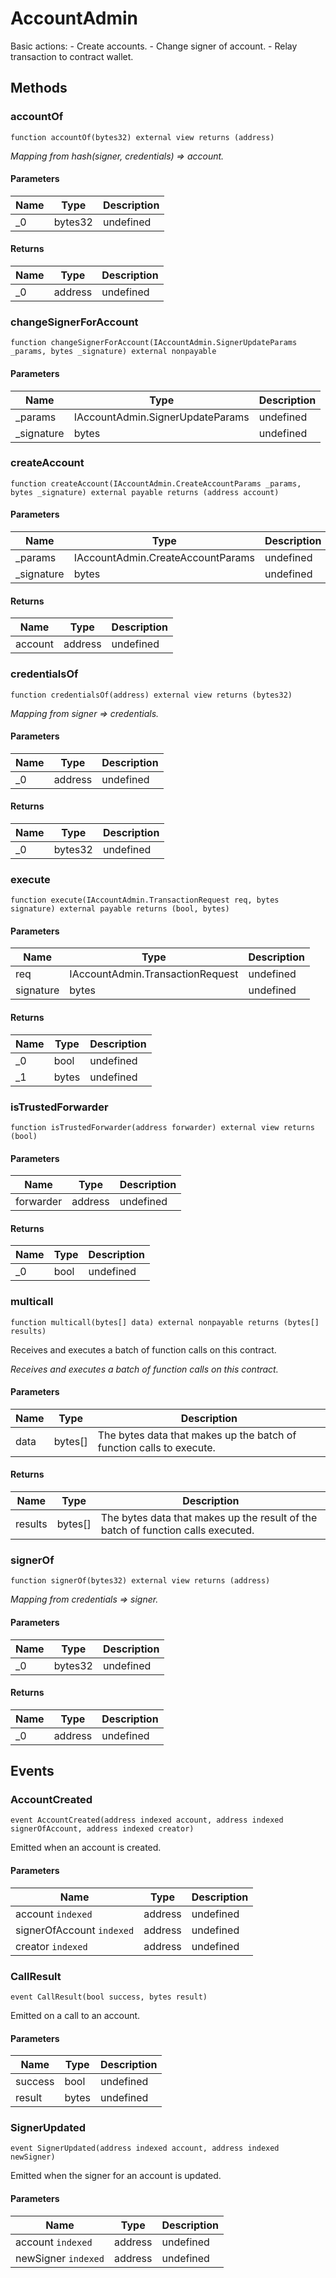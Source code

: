 # AccountAdmin





Basic actions:      - Create accounts.      - Change signer of account.      - Relay transaction to contract wallet.



## Methods

### accountOf

```solidity
function accountOf(bytes32) external view returns (address)
```



*Mapping from hash(signer, credentials) =&gt; account.*

#### Parameters

| Name | Type | Description |
|---|---|---|
| _0 | bytes32 | undefined |

#### Returns

| Name | Type | Description |
|---|---|---|
| _0 | address | undefined |

### changeSignerForAccount

```solidity
function changeSignerForAccount(IAccountAdmin.SignerUpdateParams _params, bytes _signature) external nonpayable
```





#### Parameters

| Name | Type | Description |
|---|---|---|
| _params | IAccountAdmin.SignerUpdateParams | undefined |
| _signature | bytes | undefined |

### createAccount

```solidity
function createAccount(IAccountAdmin.CreateAccountParams _params, bytes _signature) external payable returns (address account)
```





#### Parameters

| Name | Type | Description |
|---|---|---|
| _params | IAccountAdmin.CreateAccountParams | undefined |
| _signature | bytes | undefined |

#### Returns

| Name | Type | Description |
|---|---|---|
| account | address | undefined |

### credentialsOf

```solidity
function credentialsOf(address) external view returns (bytes32)
```



*Mapping from signer =&gt; credentials.*

#### Parameters

| Name | Type | Description |
|---|---|---|
| _0 | address | undefined |

#### Returns

| Name | Type | Description |
|---|---|---|
| _0 | bytes32 | undefined |

### execute

```solidity
function execute(IAccountAdmin.TransactionRequest req, bytes signature) external payable returns (bool, bytes)
```





#### Parameters

| Name | Type | Description |
|---|---|---|
| req | IAccountAdmin.TransactionRequest | undefined |
| signature | bytes | undefined |

#### Returns

| Name | Type | Description |
|---|---|---|
| _0 | bool | undefined |
| _1 | bytes | undefined |

### isTrustedForwarder

```solidity
function isTrustedForwarder(address forwarder) external view returns (bool)
```





#### Parameters

| Name | Type | Description |
|---|---|---|
| forwarder | address | undefined |

#### Returns

| Name | Type | Description |
|---|---|---|
| _0 | bool | undefined |

### multicall

```solidity
function multicall(bytes[] data) external nonpayable returns (bytes[] results)
```

Receives and executes a batch of function calls on this contract.

*Receives and executes a batch of function calls on this contract.*

#### Parameters

| Name | Type | Description |
|---|---|---|
| data | bytes[] | The bytes data that makes up the batch of function calls to execute. |

#### Returns

| Name | Type | Description |
|---|---|---|
| results | bytes[] | The bytes data that makes up the result of the batch of function calls executed. |

### signerOf

```solidity
function signerOf(bytes32) external view returns (address)
```



*Mapping from credentials =&gt; signer.*

#### Parameters

| Name | Type | Description |
|---|---|---|
| _0 | bytes32 | undefined |

#### Returns

| Name | Type | Description |
|---|---|---|
| _0 | address | undefined |



## Events

### AccountCreated

```solidity
event AccountCreated(address indexed account, address indexed signerOfAccount, address indexed creator)
```

Emitted when an account is created.



#### Parameters

| Name | Type | Description |
|---|---|---|
| account `indexed` | address | undefined |
| signerOfAccount `indexed` | address | undefined |
| creator `indexed` | address | undefined |

### CallResult

```solidity
event CallResult(bool success, bytes result)
```

Emitted on a call to an account.



#### Parameters

| Name | Type | Description |
|---|---|---|
| success  | bool | undefined |
| result  | bytes | undefined |

### SignerUpdated

```solidity
event SignerUpdated(address indexed account, address indexed newSigner)
```

Emitted when the signer for an account is updated.



#### Parameters

| Name | Type | Description |
|---|---|---|
| account `indexed` | address | undefined |
| newSigner `indexed` | address | undefined |



